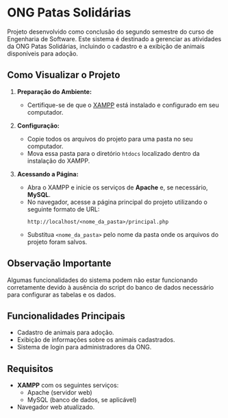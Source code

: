 # ONG Patas Solidárias

Projeto desenvolvido como conclusão do segundo semestre do curso de Engenharia de Software. Este sistema é destinado a gerenciar as atividades da ONG Patas Solidárias, incluindo o cadastro e a exibição de animais disponíveis para adoção.

## Como Visualizar o Projeto

1. **Preparação do Ambiente:**
   - Certifique-se de que o [XAMPP](https://www.apachefriends.org/) está instalado e configurado em seu computador.

2. **Configuração:**
   - Copie todos os arquivos do projeto para uma pasta no seu computador.
   - Mova essa pasta para o diretório `htdocs` localizado dentro da instalação do XAMPP.

3. **Acessando a Página:**
   - Abra o XAMPP e inicie os serviços de **Apache** e, se necessário, **MySQL**.
   - No navegador, acesse a página principal do projeto utilizando o seguinte formato de URL:
     ```
     http://localhost/<nome_da_pasta>/principal.php
     ```
   - Substitua `<nome_da_pasta>` pelo nome da pasta onde os arquivos do projeto foram salvos.

## Observação Importante

Algumas funcionalidades do sistema podem não estar funcionando corretamente devido à ausência do script do banco de dados necessário para configurar as tabelas e os dados. 

## Funcionalidades Principais

- Cadastro de animais para adoção.
- Exibição de informações sobre os animais cadastrados.
- Sistema de login para administradores da ONG.

## Requisitos

- **XAMPP** com os seguintes serviços:
  - Apache (servidor web)
  - MySQL (banco de dados, se aplicável)
- Navegador web atualizado.
